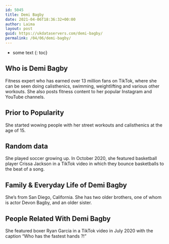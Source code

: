 ```yaml
---
id: 5045
title: Demi Bagby
date: 2021-04-06T18:36:32+00:00
author: Laima
layout: post
guid: https://ukdataservers.com/demi-bagby/
permalink: /04/06/demi-bagby/
---
```


* some text
{: toc}


## Who is Demi Bagby
                  
                  
                  
Fitness expert who has earned over 13 million fans on TikTok, where she can be seen doing calisthenics, swimming, weightlifting and various other workouts. She also posts fitness content to her popular Instagram and YouTube channels. 
                  
              
            
              
            
                
                
                
## Prior to Popularity
                  
                  
                  
She started wowing people with her street workouts and calisthenics at the age of 15.
                  
              
            
              
            
                
                
                
## Random data
                  
                  
                  
She played soccer growing up. In October 2020, she featured basketball player Crissa Jackson in a TikTok video in which they bounce basketballs to the beat of a song. 
                  
              
            
              
            
                
                
                
## Family & Everyday Life of Demi Bagby
                  
                  
                  
She&#8217;s from San Diego, California. She has two older brothers, one of whom is actor Devon Bagby, and an older sister.
                  
              
            
              
            
                
                
                
## People Related With Demi Bagby
                  
                  
                  
She featured boxer Ryan Garcia in a TikTok video in July 2020 with the caption &#8220;Who has the fastest hands ?!&#8221; 
                  
              
            
              
            
                
              
            
              
              
            
            
              
            
          
          
          